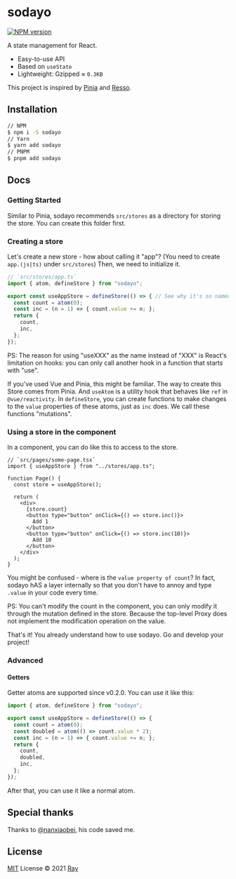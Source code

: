 # sodayo

[![NPM version](https://img.shields.io/npm/v/sodayo?color=a1b858&label=)](https://www.npmjs.com/package/sodayo)

A state management for React.

- Easy-to-use API
- Based on `useState`
- Lightweight: Gzipped ≈ `0.3KB`

This project is inspired by [Pinia](https://github.com/vuejs/pinia) and [Resso](https://github.com/nanxiaobei/resso).

## Installation
```bash
// NPM
$ npm i -S sodayo
// Yarn
$ yarn add sodayo
// PNPM
$ pnpm add sodayo
```

## Docs

### Getting Started
Similar to Pinia, sodayo recommends `src/stores` as a directory for storing the store. You can create this folder first.

### Creating a store

Let's create a new store - how about calling it "app"? (You need to create `app.(js|ts)` under `src/stores`)
Then, we need to initialize it.

```ts
// `src/stores/app.ts`
import { atom, defineStore } from "sodayo";

export const useAppStore = defineStore(() => { // See why it's so named below
  const count = atom(0);
  const inc = (n = 1) => { count.value += n; };
  return {
    count,
    inc,
  };
});
```

PS: The reason for using "useXXX" as the name instead of "XXX" is React's limitation on hooks: you can only call another hook in a function that starts with "use".

If you've used Vue and Pinia, this might be familiar. The way to create this Store comes from Pinia. And `useAtom` is a utility hook that behaves like  `ref` in `@vue/reactivity`. In `defineStore`, you can create functions to make changes to the `value` properties of these atoms, just as `inc` does. We call these functions "mutations".

### Using a store in the component

In a component, you can do like this to access to the store.

```tsx
// `src/pages/some-page.tsx`
import { useAppStore } from "../stores/app.ts";

function Page() {
  const store = useAppStore();

  return (
    <div>
      {store.count}
      <button type="button" onClick={() => store.inc()}>
        Add 1
      </button>
      <button type="button" onClick={() => store.inc(10)}>
        Add 10
      </button>
    </div>
  );
}
```

You might be confused - where is the `value property of count`? In fact, sodayo hAS a layer internally so that you don't have to annoy and type `.value` in your code every time. 

PS: You can't modify the count in the component, you can only modify it through the mutation defined in the store. Because the top-level Proxy does not implement the modification operation on the value.

That's it! You already understand how to use sodayo. Go and develop your project!

### Advanced

#### Getters

Getter atoms are supported since v0.2.0. You can use it like this:
```ts
import { atom, defineStore } from "sodayo";

export const useAppStore = defineStore(() => {
  const count = atom(0);
  const doubled = atom(() => count.value * 2);
  const inc = (n = 1) => { count.value += n; };
  return {
    count,
    doubled,
    inc,
  };
});
````
After that, you can use it like a normal atom.

## Special thanks

Thanks to [@nanxiaobei](https://github.com/nanxiaobei), his code saved me.

## License

[MIT](./LICENSE) License © 2021 [Ray](https://github.com/so1ve)
